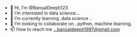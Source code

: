 - 👋 Hi, I’m @BansalDeepti123
- 👀 I’m interested in data science...
- 🌱 I’m currently learning .data science ..
- 💞️ I’m looking to collaborate on ..python, machine learning.
- 📫 How to reach me ...bansaldeepti1997@gmail.com

<!---
BansalDeepti123/BansalDeepti123 is a ✨ special ✨ repository because its `README.md` (this file) appears on your GitHub profile.
You can click the Preview link to take a look at your changes.
--->
